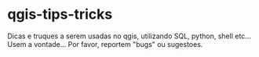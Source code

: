 # qgis-tips-tricks
Dicas e truques a serem usadas no qgis, utilizando SQL, python, shell etc...
Usem a vontade...
Por favor, reportem "bugs" ou sugestoes.
